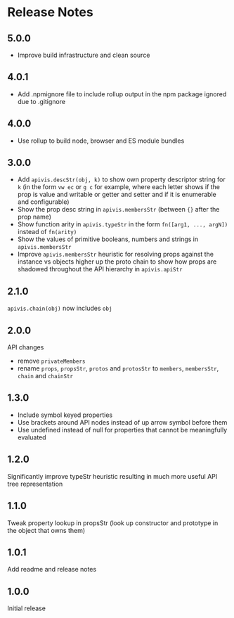 # Release Notes

## 5.0.0

- Improve build infrastructure and clean source

## 4.0.1

- Add .npmignore file to include rollup output in the npm package ignored due to .gitignore

## 4.0.0

- Use rollup to build node, browser and ES module bundles

## 3.0.0

- Add `apivis.descStr(obj, k)` to show own property descriptor string for `k` (in the form `vw ec` or `g c` for example, where each letter shows if the prop is value and writable or getter and setter and if it is enumerable and configurable)
- Show the prop desc string in `apivis.membersStr` (between `{}` after the prop name)
- Show function arity in `apivis.typeStr` in the form `fn([arg1, ..., argN])` instead of `fn(arity)`
- Show the values of primitive booleans, numbers and strings in `apivis.membersStr`
- Improve `apivis.membersStr` heuristic for resolving props against the instance vs objects higher up the proto chain to show how props are shadowed throughout the API hierarchy in `apivis.apiStr`

## 2.1.0

`apivis.chain(obj)` now includes `obj`

## 2.0.0

API changes

- remove `privateMembers`
- rename `props`, `propsStr`, `protos` and `protosStr` to `members`, `membersStr`, `chain` and `chainStr`

## 1.3.0

- Include symbol keyed properties
- Use brackets around API nodes instead of up arrow symbol before them
- Use undefined instead of null for properties that cannot be meaningfully evaluated

## 1.2.0

Significantly improve typeStr heuristic resulting in much more useful API tree representation

## 1.1.0

Tweak property lookup in propsStr (look up constructor and prototype in the object that owns them)

## 1.0.1

Add readme and release notes

## 1.0.0

Initial release
